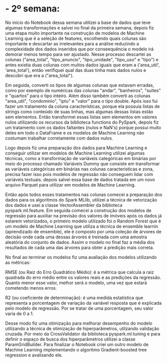 # - **2º semana:**

No inicio do Notebook dessa semana utilizei a base de dados que teve algumas transformações e salvei no final da primeira semana, depois fiz uma etapa muito importante na construção de modelos de Machine Learning que é a seleção de features, escolhendo quais colunas são importante e descartar as irrelevantes para a análise reduzindo a complexidade dos dados inseridos que por conseequência o modelo irá demorar menos tempo para ser ajustado. Nesse processo descartei as colunas ("area_total", "tipo_anuncio", "tipo_unidade", "tipo_uso" e "tipo") e antes existia duas colunas com muitos dados iguais que eram a ('area_util', 'area_total'), então verifiquei qual das duas tinha mais dados nulos e descobri que era a ("area_total").

Em seguida, converti os tipos de algumas colunas que estavam erradas, como por exemplo de numéricas das colunas "andar", "banheiros", "suites" e "quartos" para o tipo inteiro. Além disso também converti as colunas "area_util", "condominio", "iptu" e "valor" para o tipo double. Após isso fui fazer um tratamento da coluna características, porque ela possuia listas de strings como conteúdo de suas linhas, mas algumas dessas listas estão sem elementos. Então transformei essas listas sem elementos em valores nulos utilizando os recursos da biblioteca functions do PySpark, depois fiz um tratamento com os dados faltantes (nulos e NaN's) porque possui muito deles em todo o DataFrame e os modelos de Machine Learning não costumam trabalhar corretamente com dados nulos.

Logo depois fiz uma preparação dos dados para Machine Learning e conseguir utilizar em modelos de Machine Learning utilizei algumas técnicas, como a transformação de variáveis categóricas em binárias por meio do processo chamado Variáveis Dummy que consiste em transformar as variáveis categóricas em binárias nas colunas caracteristicas e zona, precisa fazer isso pois modelos de regressão não conseguem lidar com variáveis textuais. depois salvei essa base de dados tratada em um novo arquivo Parquet para utilizar em modelos de Machine Learning.

Então após todos esses tratamentos nas colunas comecei a preparação dos dados para os algoritmos do Spark MLlib, utilizei a técnica de vetorização dos dados e usei a classe VectorAssembler da biblioteca pyspark.ml.feature. Em seguida comecei a construção dos modelos de regressão para auxiliar na previsão dos valores de imóveis após os dados já estarem vetorizados, o primeiro modelo utilizado foi o Random Forest que é um modelo de Machine Learning que utiliza a técnica de ensemble learnin (aprendizado de ensemble), ele é composto por uma coleção de árvores de decisão onde cada uma dessas árvores é treinada com uma amostra aleatória do conjunto de dados. Assim o modelo no final faz a média dos resultados de cada uma das árvores para obter a predição mais correta.

No final ao terminar os modelos fiz uma avaliação dos modelos utilizando as métricas:

RMSE (ou Raiz do Erro Quadrático Médio): é a métrica que calcula a raiz quadrada do erro médio entre os valores reais e as predições da regressão. Quanto menor esse valor, melhor será o modelo, uma vez que estará cometendo menos erros.

R2 (ou coeficiente de determinação): é uma medida estatística que representa a porcentagem de variação da variável resposta que é explicada pelo modelo de regressão. Por se tratar de uma porcentagem, seu valor varia de 0 a 1.

Desse modo fiz uma otimização para melhorar desempenho do modelo utilizando a técnica de otimização de hiperparâmetros, utilzando validação cruzada. Por meio da CrossValidator da biblioteca pyspark.ml.tuning e para definir o espaço de busca dos hiperparâmetros utilizei a classe ParamGridBuilder. Para finalizar o Notebook criei um outro modelo de Machine Learning implementando o algoritmo Gradient-boosted tree regression e avalisando ele.
